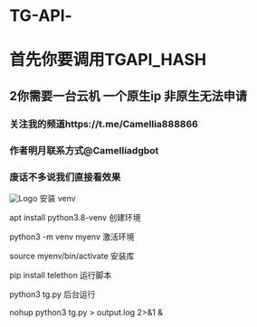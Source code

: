 # TG-APl-
# 首先你要调用TGAPl_HASH
## 2你需要一台云机 一个原生ip 非原生无法申请
### 关注我的频道https://t.me/Camellia888866
### 作者明月联系方式@Camelliadgbot

### 废话不多说我们直接看效果
![Logo](https://pic1.imgdb.cn/item/682792f058cb8da5c8f7866f.jpg)
安装 venv

apt install python3.8-venv
创建环境

python3 -m venv myenv
激活环境

source myenv/bin/activate
安装库

pip install telethon
运行脚本

python3 tg.py
后台运行

nohup python3 tg.py > output.log 2>&1 &
